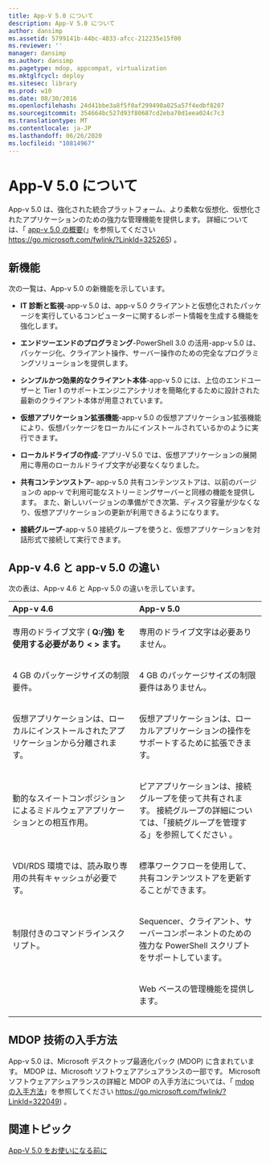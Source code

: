 ```yaml
---
title: App-V 5.0 について
description: App-V 5.0 について
author: dansimp
ms.assetid: 5799141b-44bc-4033-afcc-212235e15f00
ms.reviewer: ''
manager: dansimp
ms.author: dansimp
ms.pagetype: mdop, appcompat, virtualization
ms.mktglfcycl: deploy
ms.sitesec: library
ms.prod: w10
ms.date: 08/30/2016
ms.openlocfilehash: 24d41bbe3a8f5f0af299490a025a57f4edbf8207
ms.sourcegitcommit: 354664bc527d93f80687cd2eba70d1eea024c7c3
ms.translationtype: MT
ms.contentlocale: ja-JP
ms.lasthandoff: 06/26/2020
ms.locfileid: "10814967"
---
```

# App-V 5.0 について


App-v 5.0 は、強化された統合プラットフォーム、より柔軟な仮想化、仮想化されたアプリケーションのための強力な管理機能を提供します。 詳細については、「 [app-v 5.0 の概要](https://go.microsoft.com/fwlink/?LinkId=325265)(」を参照してください https://go.microsoft.com/fwlink/?LinkId=325265) 。

## <a href="" id="what-s-new-"></a>新機能


次の一覧は、App-v 5.0 の新機能を示しています。

-   **IT 診断と監視**-app-v 5.0 は、app-v 5.0 クライアントと仮想化されたパッケージを実行しているコンピューターに関するレポート情報を生成する機能を強化します。

-   **エンドツーエンドのプログラミング**-PowerShell 3.0 の活用-app-v 5.0 は、パッケージ化、クライアント操作、サーバー操作のための完全なプログラミングソリューションを提供します。

-   **シンプルかつ効果的なクライアント本体**-app-v 5.0 には、上位のエンドユーザーと Tier 1 のサポートエンジニアシナリオを簡略化するために設計された最新のクライアント本体が用意されています。

-   **仮想アプリケーション拡張機能**-app-v 5.0 の仮想アプリケーション拡張機能により、仮想パッケージをローカルにインストールされているかのように実行できます。

-   **ローカルドライブの作成**-アプリ-V 5.0 では、仮想アプリケーションの展開用に専用のローカルドライブ文字が必要なくなりました。

-   **共有コンテンツストア**– app-v 5.0 共有コンテンツストアは、以前のバージョンの app-v で利用可能なストリーミングサーバーと同様の機能を提供します。 また、新しいバージョンの準備ができ次第、ディスク容量が少なくなり、仮想アプリケーションの更新が利用できるようになります。

-   **接続グループ**-app-v 5.0 接続グループを使うと、仮想アプリケーションを対話形式で接続して実行できます。

## <a href="" id="bkmk-diff-46-50"></a>App-v 4.6 と app-v 5.0 の違い


次の表は、App-v 4.6 と App-v 5.0 の違いを示しています。

<table>
<colgroup>
<col width="50%" />
<col width="50%" />
</colgroup>
<thead>
<tr class="header">
<th align="left">App-v 4.6</th>
<th align="left">App-v 5.0</th>
</tr>
</thead>
<tbody>
<tr class="odd">
<td align="left"><p>専用のドライブ文字 ( <strong> Q:/強) を使用する必要があり &lt; &gt; ます。</p></td>
<td align="left"><p>専用のドライブ文字は必要ありません。</p></td>
</tr>
<tr class="even">
<td align="left"><p>4 GB のパッケージサイズの制限要件。</p></td>
<td align="left"><p>4 GB のパッケージサイズの制限要件はありません。</p></td>
</tr>
<tr class="odd">
<td align="left"><p>仮想アプリケーションは、ローカルにインストールされたアプリケーションから分離されます。</p></td>
<td align="left"><p>仮想アプリケーションは、ローカルアプリケーションの操作をサポートするために拡張できます。</p></td>
</tr>
<tr class="even">
<td align="left"><p>動的なスイートコンポジションによるミドルウェアアプリケーションとの相互作用。</p></td>
<td align="left"><p>ピアアプリケーションは、接続グループを使って共有されます。 接続グループの詳細については、「接続グループを管理する」を参照してください <a href="managing-connection-groups.md" data-raw-source="[Managing Connection Groups](managing-connection-groups.md)"> </a> 。</p></td>
</tr>
<tr class="odd">
<td align="left"><p>VDI/RDS 環境では、読み取り専用の共有キャッシュが必要です。</p></td>
<td align="left"><p><strong> </strong> 標準ワークフローを使用して、共有コンテンツストアを更新することができます。</p></td>
</tr>
<tr class="even">
<td align="left"><p>制限付きのコマンドラインスクリプト。</p></td>
<td align="left"><p>Sequencer、クライアント、サーバーコンポーネントのための強力な PowerShell スクリプトをサポートしています。</p></td>
</tr>
<tr class="odd">
<td align="left"><p></p></td>
<td align="left"><p>Web ベースの管理機能を提供します。</p></td>
</tr>
</tbody>
</table>

 

## MDOP 技術の入手方法


App-v 5.0 は、Microsoft デスクトップ最適化パック (MDOP) に含まれています。 MDOP は、Microsoft ソフトウェアアシュアランスの一部です。 Microsoft ソフトウェアアシュアランスの詳細と MDOP の入手方法については、「 [mdop の入手方法](https://go.microsoft.com/fwlink/?LinkId=322049)」を参照してください https://go.microsoft.com/fwlink/?LinkId=322049) 。






## 関連トピック


[App-V 5.0 をお使いになる前に](getting-started-with-app-v-50--rtm.md)

 

 





